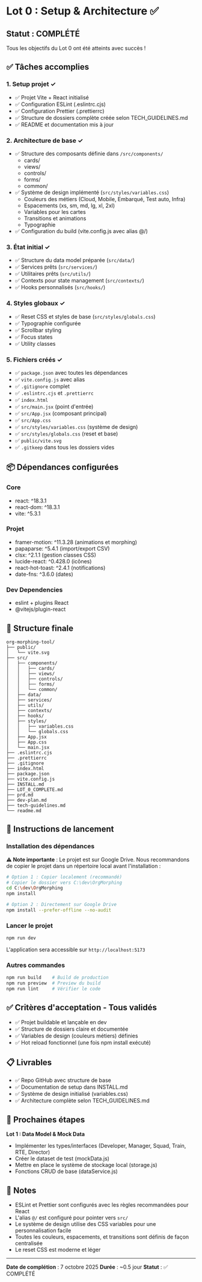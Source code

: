 # Lot 0 : Setup & Architecture ✅

## Statut : COMPLÉTÉ

Tous les objectifs du Lot 0 ont été atteints avec succès !

## ✅ Tâches accomplies

### 1. Setup projet ✓
- ✅ Projet Vite + React initialisé
- ✅ Configuration ESLint (.eslintrc.cjs)
- ✅ Configuration Prettier (.prettierrc)
- ✅ Structure de dossiers complète créée selon TECH_GUIDELINES.md
- ✅ README et documentation mis à jour

### 2. Architecture de base ✓
- ✅ Structure des composants définie dans `/src/components/`
  - cards/
  - views/
  - controls/
  - forms/
  - common/
- ✅ Système de design implémenté (`src/styles/variables.css`)
  - Couleurs des métiers (Cloud, Mobile, Embarqué, Test auto, Infra)
  - Espacements (xs, sm, md, lg, xl, 2xl)
  - Variables pour les cartes
  - Transitions et animations
  - Typographie
- ✅ Configuration du build (vite.config.js avec alias @/)

### 3. État initial ✓
- ✅ Structure du data model préparée (`src/data/`)
- ✅ Services prêts (`src/services/`)
- ✅ Utilitaires prêts (`src/utils/`)
- ✅ Contexts pour state management (`src/contexts/`)
- ✅ Hooks personnalisés (`src/hooks/`)

### 4. Styles globaux ✓
- ✅ Reset CSS et styles de base (`src/styles/globals.css`)
- ✅ Typographie configurée
- ✅ Scrollbar styling
- ✅ Focus states
- ✅ Utility classes

### 5. Fichiers créés ✓
- ✅ `package.json` avec toutes les dépendances
- ✅ `vite.config.js` avec alias
- ✅ `.gitignore` complet
- ✅ `.eslintrc.cjs` et `.prettierrc`
- ✅ `index.html`
- ✅ `src/main.jsx` (point d'entrée)
- ✅ `src/App.jsx` (composant principal)
- ✅ `src/App.css`
- ✅ `src/styles/variables.css` (système de design)
- ✅ `src/styles/globals.css` (reset et base)
- ✅ `public/vite.svg`
- ✅ `.gitkeep` dans tous les dossiers vides

## 📦 Dépendances configurées

### Core
- react: ^18.3.1
- react-dom: ^18.3.1
- vite: ^5.3.1

### Projet
- framer-motion: ^11.3.28 (animations et morphing)
- papaparse: ^5.4.1 (import/export CSV)
- clsx: ^2.1.1 (gestion classes CSS)
- lucide-react: ^0.428.0 (icônes)
- react-hot-toast: ^2.4.1 (notifications)
- date-fns: ^3.6.0 (dates)

### Dev Dependencies
- eslint + plugins React
- @vitejs/plugin-react

## 📁 Structure finale

```
org-morphing-tool/
├── public/
│   └── vite.svg
├── src/
│   ├── components/
│   │   ├── cards/
│   │   ├── views/
│   │   ├── controls/
│   │   ├── forms/
│   │   └── common/
│   ├── data/
│   ├── services/
│   ├── utils/
│   ├── contexts/
│   ├── hooks/
│   ├── styles/
│   │   ├── variables.css
│   │   └── globals.css
│   ├── App.jsx
│   ├── App.css
│   └── main.jsx
├── .eslintrc.cjs
├── .prettierrc
├── .gitignore
├── index.html
├── package.json
├── vite.config.js
├── INSTALL.md
├── LOT_0_COMPLETE.md
├── prd.md
├── dev-plan.md
├── tech-guidelines.md
└── readme.md
```

## 🚀 Instructions de lancement

### Installation des dépendances

**⚠️ Note importante** : Le projet est sur Google Drive. Nous recommandons de copier le projet dans un répertoire local avant l'installation :

```bash
# Option 1 : Copier localement (recommandé)
# Copier le dossier vers C:\dev\OrgMorphing
cd C:\dev\OrgMorphing
npm install

# Option 2 : Directement sur Google Drive
npm install --prefer-offline --no-audit
```

### Lancer le projet

```bash
npm run dev
```

L'application sera accessible sur `http://localhost:5173`

### Autres commandes

```bash
npm run build    # Build de production
npm run preview  # Preview du build
npm run lint     # Vérifier le code
```

## ✅ Critères d'acceptation - Tous validés

- ✅ Projet buildable et lançable en dev
- ✅ Structure de dossiers claire et documentée
- ✅ Variables de design (couleurs métiers) définies
- ✅ Hot reload fonctionnel (une fois npm install exécuté)

## 📋 Livrables

- ✅ Repo GitHub avec structure de base
- ✅ Documentation de setup dans INSTALL.md
- ✅ Système de design initialisé (variables.css)
- ✅ Architecture complète selon TECH_GUIDELINES.md

## 🎯 Prochaines étapes

**Lot 1 : Data Model & Mock Data**
- Implémenter les types/interfaces (Developer, Manager, Squad, Train, RTE, Director)
- Créer le dataset de test (mockData.js)
- Mettre en place le système de stockage local (storage.js)
- Fonctions CRUD de base (dataService.js)

## 📝 Notes

- ESLint et Prettier sont configurés avec les règles recommandées pour React
- L'alias `@/` est configuré pour pointer vers `src/`
- Le système de design utilise des CSS variables pour une personnalisation facile
- Toutes les couleurs, espacements, et transitions sont définis de façon centralisée
- Le reset CSS est moderne et léger

---

**Date de complétion** : 7 octobre 2025
**Durée** : ~0.5 jour
**Statut** : ✅ COMPLÉTÉ
